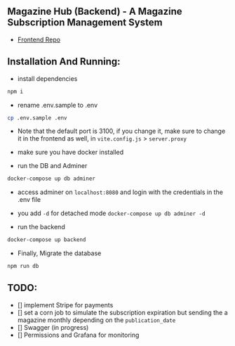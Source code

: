 ## Magazine Hub (Backend) - A Magazine Subscription Management System

 - [Frontend Repo](https://github.com/BekYahia/magazine-hub-frontend)
## Installation And Running:

- install dependencies
```bash
npm i
```

- rename .env.sample to .env
```bash
cp .env.sample .env
```
- Note that the default port is 3100, if you change it, make sure to change it in the frontend as well, in `vite.config.js` > `server.proxy`

- make sure you have docker installed

- run the DB and Adminer
```bash
docker-compose up db adminer
```
- access adminer on `localhost:8080` and login with the credentials in the .env file

- you add `-d` for detached mode `docker-compose up db adminer -d`

- run the backend
```bash
docker-compose up backend
```

- Finally, Migrate the database
```bash
npm run db
```
## TODO:
- [] implement Stripe for payments
- [] set a corn job to simulate the subscription expiration but sending the a magazine monthly depending on the `publication_date`
- [] Swagger (in progress)
- [] Permissions and Grafana for monitoring